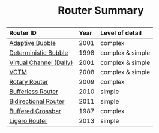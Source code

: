 # <p align='center'>Router Summary</h1>

| **Router ID** | **Year** | Level of detail |
|:--------------|:---------|:----------------|
| [Adaptive Bubble](Adaptive_Bubble.md) | 2001     | complex         |
| [Deterministic Bubble](Determinstic_Bubble.md) | 1998     | complex & simple |
| [Virtual Channel (Dally)](Virtual_Channel_Router.md) | 2001     | complex & simple |
| [VCTM](Virtual_Circuit_Tree_Multicast.md) | 2008     | complex & simple |
| [Rotary Router](Rotary_Router.md) | 2009     | complex         |
| [Bufferless Router](Bufferless_Router.md) | 2010     | simple          |
| [Bidirectional Router](Bidirectional_Router.md) | 2011     | simple          |
| [Buffered Crossbar](Buffered_Crossbar.md) | 1987     | complex         |
| [Ligero Router](Ligero_Router.md) | 2013     | simple          |